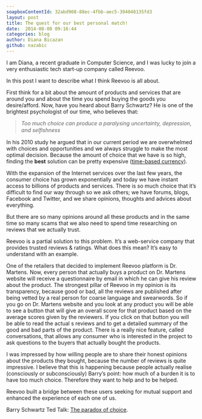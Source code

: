 ```yaml
---
soapboxContentId: 32abd908-88ec-4fbb-aec5-394048135fd3
layout: post
title: The quest for our best personal match!
date:  2014-08-08 09:16:44
categories: blog
author: Diana Bicazan
github: nazabic
---
```


I am Diana, a recent graduate in Computer Science, and I was lucky to join a very enthusiastic tech start-up company called Reevoo.

In this post I want to describe what I think Reevoo is all about.

First think for a bit about the amount of products and services that are around you and about the time you spend buying the goods you desire/afford. Now, have you heard about Barry Schwartz? He is one of the brightest psychologist of our time, who believes that:

> _Too much choice can produce a paralysing uncertainty, depression, and selﬁshness_

In his 2010 study he argued that in our current period we are overwhelmed with choices and opportunities and we always struggle to make the most optimal decision. Because the amount of choice that we have is so high, finding the __best__ solution can be pretty expensive ([time-based currency](http://en.wikipedia.org/wiki/Time-based_currency)).

With the expansion of the Internet services over the last few years, the consumer choice has grown exponentially and today we have instant access to billions of products and services.
There is so much choice that it’s difficult to find our way through so we ask others; we have forums, blogs, Facebook and Twitter, and we share opinions, thoughts and advices about everything.

But there are so many opinions around all these products and in the same time so many scams that we also need to spend time researching on reviews that we actually trust.

Reevoo is a partial solution to this problem. It’s a web-service company that provides trusted reviews & ratings. What does this mean? It’s easy to understand with an example.

One of the retailers that decided to implement Reevoo platform is Dr. Martens.
Now, every person that actually buys a product on Dr. Martens website will receive a questionnaire by email in which he can give his review about the product.
The strongest pillar of Reevoo in my opinion is its transparency, because good or bad, all the reviews are published after being vetted by a real person for coarse language and swearwords. So if you go on Dr. Martens website and you look at any product you will be able to see a button that will give an overall score for that product based on the average scores given by the reviewers. If you click on that button you will be able to read the actual  s reviews and to get a detailed summary of the good and bad parts of the product.
There is a really nice feature, called conversations, that allows any consumer who is interested in the project to ask questions to the buyers that actually bought the products.


I was impressed by how willing people are to share their honest opinions about the products they bought, because the number of reviews is quite impressive. I believe that this is happening because people actually realise (consciously or subconsciously) Barry’s point: how much of a burden it is to have too much choice. Therefore they want to help and to be helped.

Reevoo built a bridge between these users seeking for mutual support and enhanced the experience of each one of us.


Barry Schwartz Ted Talk: [The paradox of choice][Barry].

[Barry]: http://www.ted.com/talks/barry_schwartz_on_the_paradox_of_choice

